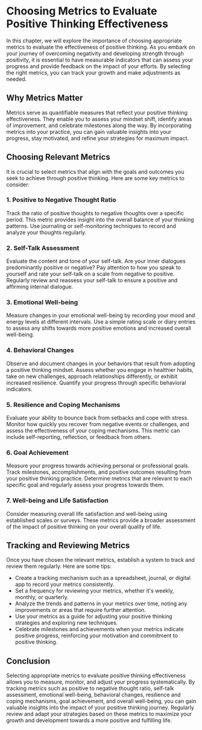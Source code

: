 Choosing Metrics to Evaluate Positive Thinking Effectiveness
=====================================================================

In this chapter, we will explore the importance of choosing appropriate metrics to evaluate the effectiveness of positive thinking. As you embark on your journey of overcoming negativity and developing strength through positivity, it is essential to have measurable indicators that can assess your progress and provide feedback on the impact of your efforts. By selecting the right metrics, you can track your growth and make adjustments as needed.

**Why Metrics Matter**
----------------------

Metrics serve as quantifiable measures that reflect your positive thinking effectiveness. They enable you to assess your mindset shift, identify areas of improvement, and celebrate milestones along the way. By incorporating metrics into your practice, you can gain valuable insights into your progress, stay motivated, and refine your strategies for maximum impact.

**Choosing Relevant Metrics**
-----------------------------

It is crucial to select metrics that align with the goals and outcomes you seek to achieve through positive thinking. Here are some key metrics to consider:

### 1. **Positive to Negative Thought Ratio**

Track the ratio of positive thoughts to negative thoughts over a specific period. This metric provides insight into the overall balance of your thinking patterns. Use journaling or self-monitoring techniques to record and analyze your thoughts regularly.

### 2. **Self-Talk Assessment**

Evaluate the content and tone of your self-talk. Are your inner dialogues predominantly positive or negative? Pay attention to how you speak to yourself and rate your self-talk on a scale from negative to positive. Regularly review and reassess your self-talk to ensure a positive and affirming internal dialogue.

### 3. **Emotional Well-being**

Measure changes in your emotional well-being by recording your mood and energy levels at different intervals. Use a simple rating scale or diary entries to assess any shifts towards more positive emotions and increased overall well-being.

### 4. **Behavioral Changes**

Observe and document changes in your behaviors that result from adopting a positive thinking mindset. Assess whether you engage in healthier habits, take on new challenges, approach relationships differently, or exhibit increased resilience. Quantify your progress through specific behavioral indicators.

### 5. **Resilience and Coping Mechanisms**

Evaluate your ability to bounce back from setbacks and cope with stress. Monitor how quickly you recover from negative events or challenges, and assess the effectiveness of your coping mechanisms. This metric can include self-reporting, reflection, or feedback from others.

### 6. **Goal Achievement**

Measure your progress towards achieving personal or professional goals. Track milestones, accomplishments, and positive outcomes resulting from your positive thinking practice. Determine metrics that are relevant to each specific goal and regularly assess your progress towards them.

### 7. **Well-being and Life Satisfaction**

Consider measuring overall life satisfaction and well-being using established scales or surveys. These metrics provide a broader assessment of the impact of positive thinking on your overall quality of life.

**Tracking and Reviewing Metrics**
----------------------------------

Once you have chosen the relevant metrics, establish a system to track and review them regularly. Here are some tips:

* Create a tracking mechanism such as a spreadsheet, journal, or digital app to record your metrics consistently.
* Set a frequency for reviewing your metrics, whether it's weekly, monthly, or quarterly.
* Analyze the trends and patterns in your metrics over time, noting any improvements or areas that require further attention.
* Use your metrics as a guide for adjusting your positive thinking strategies and exploring new techniques.
* Celebrate milestones and achievements when your metrics indicate positive progress, reinforcing your motivation and commitment to positive thinking.

**Conclusion**
--------------

Selecting appropriate metrics to evaluate positive thinking effectiveness allows you to measure, monitor, and adjust your progress systematically. By tracking metrics such as positive to negative thought ratio, self-talk assessment, emotional well-being, behavioral changes, resilience and coping mechanisms, goal achievement, and overall well-being, you can gain valuable insights into the impact of your positive thinking journey. Regularly review and adapt your strategies based on these metrics to maximize your growth and development towards a more positive and fulfilling life.
